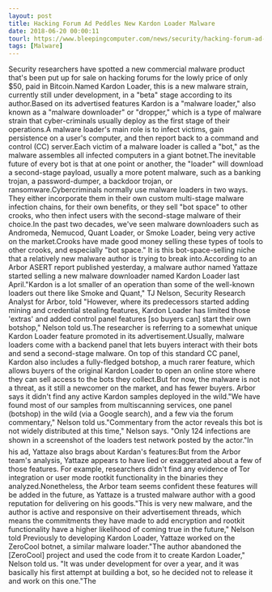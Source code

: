 ```yaml
---
layout: post
title: Hacking Forum Ad Peddles New Kardon Loader Malware
date: 2018-06-20 00:00:11
tourl: https://www.bleepingcomputer.com/news/security/hacking-forum-ad-peddles-new-kardon-loader-malware/
tags: [Malware]
---
```

Security researchers have spotted a new commercial malware product that's been put up for sale on hacking forums for the lowly price of only $50, paid in Bitcoin.Named Kardon Loader, this is a new malware strain, currently still under development, in a "beta" stage according to its author.Based on its advertised features Kardon is a "malware loader," also known as a "malware downloader" or "dropper," which is a type of malware strain that cyber-criminals usually deploy as the first stage of their operations.A malware loader's main role is to infect victims, gain persistence on a user's computer, and then report back to a command and control (CC) server.Each victim of a malware loader is called a "bot," as the malware assembles all infected computers in a giant botnet.The inevitable future of every bot is that at one point or another, the "loader" will download a second-stage payload, usually a more potent malware, such as a banking trojan, a password-dumper, a backdoor trojan, or ransomware.Cybercriminals normally use malware loaders in two ways. They either incorporate them in their own custom multi-stage malware infection chains, for their own benefits, or they sell "bot space" to other crooks, who then infect users with the second-stage malware of their choice.In the past two decades, we've seen malware downloaders such as Andromeda, Nemucod, Quant Loader, or Smoke Loader, being very active on the market.Crooks have made good money selling these types of tools to other crooks, and especially "bot space." It is this bot-space-selling niche that a relatively new malware author is trying to break into.According to an Arbor ASERT report published yesterday, a malware author named Yattaze started selling a new malware downloader named Kardon Loader last April."Kardon is a lot smaller of an operation than some of the well-known loaders out there like Smoke and Quant," TJ Nelson, Security Research Analyst for Arbor, told "However, where its predecessors started adding mining and credential stealing features, Kardon Loader has limited those 'extras' and added control panel features [so buyers can] start their own botshop," Nelson told us.The researcher is referring to a somewhat unique Kardon Loader feature promoted in its advertisement.Usually, malware loaders come with a backend panel that lets buyers interact with their bots and send a second-stage malware. On top of this standard CC panel, Kardon also includes a fully-fledged botshop, a much rarer feature, which allows buyers of the original Kardon Loader to open an online store where they can sell access to the bots they collect.But for now, the malware is not a threat, as it still a newcomer on the market, and has fewer buyers. Arbor says it didn't find any active Kardon samples deployed in the wild."We have found most of our samples from multiscanning services, one panel (botshop) in the wild (via a Google search), and a few via the forum commentary," Nelson told us."Commentary from the actor reveals this bot is not widely distributed at this time," Nelson says. "Only 124 infections are shown in a screenshot of the loaders test network posted by the actor."In his ad, Yattaze also brags about Kardan's features:But from the Arbor team's analysis, Yattaze appears to have lied or exaggerated about a few of those features. For example, researchers didn't find any evidence of Tor integration or user mode rootkit functionality in the binaries they analyzed.Nonetheless, the Arbor team seems confident these features will be added in the future, as Yattaze is a trusted malware author with a good reputation for delivering on his goods."This is very new malware, and the author is active and responsive on their advertisement threads, which means the commitments they have made to add encryption and rootkit functionality have a higher likelihood of coming true in the future," Nelson told Previously to developing Kardon Loader, Yattaze worked on the ZeroCool botnet, a similar malware loader."The author abandoned the [ZeroCool] project and used the code from it to create Kardon Loader," Nelson told us. "It was under development for over a year, and it was basically his first attempt at building a bot, so he decided not to release it and work on this one."The 
